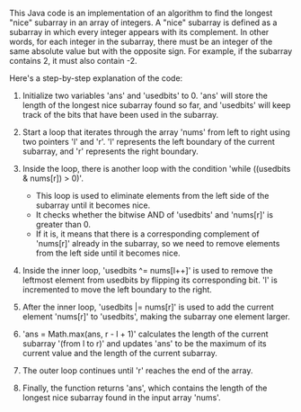This Java code is an implementation of an algorithm to find the longest "nice" subarray in an array of integers. A "nice" subarray is defined as a subarray in 
which every integer appears with its complement. In other words, for each integer in the subarray, there must be an integer of the same absolute value but with the 
opposite sign. For example, if the subarray contains 2, it must also contain -2.

Here's a step-by-step explanation of the code:

1. Initialize two variables 'ans' and 'usedbits' to 0. 'ans' will store the length of the longest nice subarray found so far, and 'usedbits' will keep track of the 
   bits that have been used in the subarray.

2. Start a loop that iterates through the array 'nums' from left to right using two pointers 'l' and 'r'. 'l' represents the left boundary of the current subarray, 
   and 'r' represents the right boundary.

3. Inside the loop, there is another loop with the condition 'while ((usedbits & nums[r]) > 0)'.
   - This loop is used to eliminate elements from the left side of the subarray until it becomes nice.
   - It checks whether the bitwise AND of 'usedbits' and 'nums[r]' is greater than 0.
   - If it is, it means that there is a corresponding complement of 'nums[r]' already in the subarray, so we need to remove elements from the left side until it 
     becomes nice.

4. Inside the inner loop, 'usedbits ^= nums[l++]' is used to remove the leftmost element from usedbits by flipping its corresponding bit. 'l' is incremented to 
   move the left boundary to the right.

5. After the inner loop, 'usedbits |= nums[r]' is used to add the current element 'nums[r]' to 'usedbits', making the subarray one element larger.

6. 'ans = Math.max(ans, r - l + 1)' calculates the length of the current subarray '(from l to r)' and updates 'ans' to be the maximum of its current value and the 
   length of the current subarray.

7. The outer loop continues until 'r' reaches the end of the array.

8. Finally, the function returns 'ans', which contains the length of the longest nice subarray found in the input array 'nums'.
